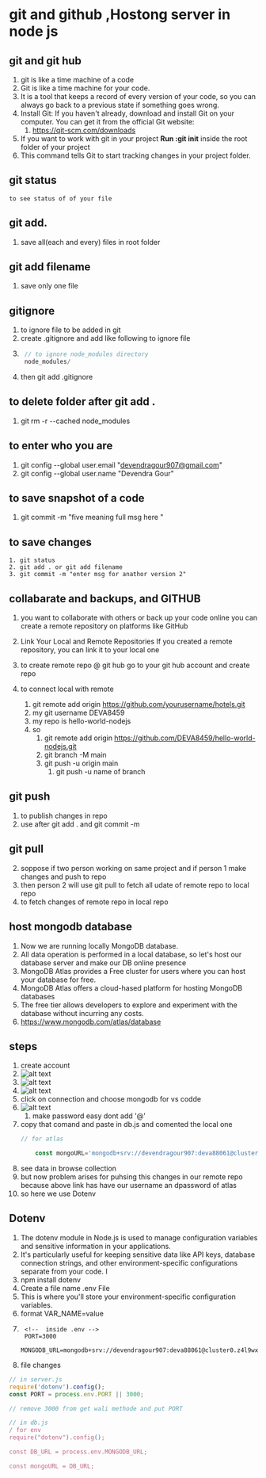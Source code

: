 # git and github ,Hostong server in node js

## git and git hub
1. git is like a time machine of a code 
2. Git is like a time machine for your code.
3. It is a tool that keeps a record of every version of your code, so you can always go back to a previous state if something goes wrong.
4. Install Git: If you haven't already, download and install Git on your computer. You can get it from the official Git website:
    1. https://qit-scm.com/downloads
5. If you want to work with git in your project **Run :git init** inside the root folder of your project
6. This command tells Git to start tracking changes in your project folder.

## git status
    to see status of of your file

## git add.
1. save all(each and every) files in root folder 

## git add filename
1. save only one file

## gitignore
1. to ignore file to be added in git
3. create .gitignore and add like following to ignore file
2. ```js
    // to ignore node_modules directory
    node_modules/
    ```
4. then git add .gitignore

## to delete folder after git add .
1. git rm -r --cached node_modules 

## to enter who you are 
1. git config --global user.email "devendragour907@gmail.com"
2. git config --global user.name "Devendra Gour"

## to save snapshot of a code
1. git commit -m "five meaning full msg here "

## to save changes 
    1. git status 
    2. git add . or git add filename 
    3. git commit -m "enter msg for anathor version 2"

## collabarate and backups, and GITHUB
1. you want to collaborate with others or back up your code online you can create a remote repository on platforms like GitHub
2. Link Your Local and Remote Repositories
If you created a remote repository, you can link it to your local one
3. to create remote repo @ git hub
    go to your git hub account and create repo

4. to connect local with remote 
    1. git remote add origin https://github.com/yourusername/hotels.git
    2. my git username DEVA8459
    3. my repo is hello-world-nodejs
    4. so 
        1. git remote add origin https://github.com/DEVA8459/hello-world-nodejs.git
        2. git branch -M main 
        3. git push -u origin main    
            1. git push -u name of branch

## git push 
1. to publish changes in repo
2. use after git add . and git commit -m

## git pull 
2. soppose if two person working on same project and if person 1 make changes and push to repo 
3. then person 2 will use git pull to fetch all udate of remote repo to local repo
1. to fetch changes of remote repo in local repo

## host mongodb database
1. Now we are running locally MongoDB database.
2. All data operation is performed in a local database, so let's host our database server and make our DB online presence
3. MongoDB Atlas provides a Free cluster for users where you can host your database for free.
4. MongoDB Atlas offers a cloud-hased platform for hosting MongoDB databases
5. The free tier allows developers to explore and experiment with the database without incurring any costs.
6. https://www.mongodb.com/atlas/database

## steps
1.  create account
2. ![alt text](image-6.png)
3. ![alt text](image-7.png)
4. ![alt text](image-8.png)
5. click on connection and choose mongodb for vs codde
5. ![alt text](image-9.png)
    1. make password easy dont add '@'
6. copy that comand and paste in db.js and comented the local one
    ```js
    // for atlas 

        const mongoURL='mongodb+srv://devendragour907:deva88061@cluster0.z4l9wxm.mongodb.net/'
    ```
7. see data in browse collection
8. but now problem arises for puhsing this changes in our remote repo because above link has have our username  an dpassword of atlas
9. so here we use Dotenv

## Dotenv
1. The dotenv module in Node.js is used to manage configuration variables and sensitive information in your applications.
2. It's particularly useful for keeping sensitive data like API keys, database
connection strings, and other environment-specific configurations separate from your code. I
3. npm install dotenv
4. Create a  file name .env File
5. This is where you'll store your environment-specific configuration variables.
6. format VAR_NAME=value
7. ```
    <!--  inside .env -->
    PORT=3000
    MONGODB_URL=mongodb+srv://devendragour907:deva88061@cluster0.z4l9wxm.mongodb.net/
    ```
8. file changes 
```js 
// in server.js
require('dotenv').config();
const PORT = process.env.PORT || 3000;

// remove 3000 from get wali methode and put PORT

// in db.js
/ for env
require("dotenv").config();

const DB_URL = process.env.MONGODB_URL;

const mongoURL = DB_URL;


```
